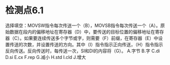 # 检测点6.1 
选择填空：MOVSW指令每次传送一个（B），MOVSB指令每次传送一个（A）。原始数据在段内的偏移地址在寄存器（D）中，要传送的目标位置的偏移地址在寄存器（C）。如果要连续传送多个字节或字，则需要（F）前缀，在寄存器（E）中设置传送的次数，并设置传送的方向。其中（I）指令指示正向传送，（H）指令指示反向传送。反向传送时，每传送一次，SI和DI的内容将（G）。
A.字节      B.字
C.di        D.si
E.cx        F.rep
G.减小      H.std
I.cld       J.增大
